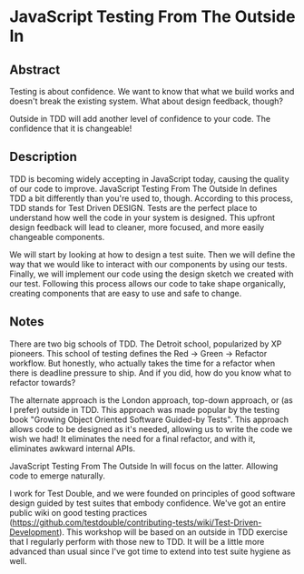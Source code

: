 # JavaScript Testing From The Outside In
## Abstract
Testing is about confidence. We want to know that what we build works and doesn't break the existing system. What about design feedback, though?

Outside in TDD will add another level of confidence to your code. The confidence that it is changeable!

## Description
TDD is becoming widely accepting in JavaScript today, causing the quality of our code to improve. JavaScript Testing From The Outside In defines TDD a bit differently than you're used to, though. According to this process, TDD stands for Test Driven DESIGN. Tests are the perfect place to understand how well the code in your system is designed. This upfront design feedback will lead to cleaner, more focused, and more easily changeable components.

We will start by looking at how to design a test suite. Then we will define the way that we would like to interact with our components by using our tests. Finally, we will implement our code using the design sketch we created with our test. Following this process allows our code to take shape organically, creating components that are easy to use and safe to change.


## Notes
There are two big schools of TDD. The Detroit school, popularized by XP pioneers. This school of testing defines the Red -> Green -> Refactor workflow. But honestly, who actually takes the time for a refactor when there is deadline pressure to ship. And if you did, how do you know what to refactor towards?

The alternate approach is the London approach, top-down approach, or (as I prefer) outside in TDD. This approach was made popular by the testing book "Growing Object Oriented Software Guided-by Tests". This approach allows code to be designed as it's needed, allowing us to write the code we wish we had! It eliminates the need for a final refactor, and with it, eliminates awkward internal APIs.

JavaScript Testing From The Outside In will focus on the latter. Allowing code to emerge naturally.

I work for Test Double, and we were founded on principles of good software design guided by test suites that embody confidence. We've got an entire public wiki on good testing practices (https://github.com/testdouble/contributing-tests/wiki/Test-Driven-Development). This workshop will be based on an outside in TDD exercise that I regularly perform with those new to TDD. It will be a little more advanced than usual since I've got time to extend into test suite hygiene as well.
